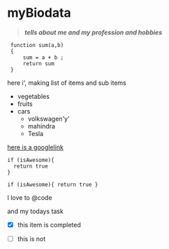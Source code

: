 # myBiodata

  >***tells about me and my profession and hobbies***

```
 function sum(a,b)
 {
     sum = a + b ;
     return sum
 }

```


here i', making list of items and sub items

* vegetables
* fruits
* cars
  * volkswagen'y'
  * mahindra
  * Tesla

 [here is a googlelink](google.com 'google')

    if (isAwesome){
      return true
    }


`if (isAwesome){
      return true
    }
`

I love to @code

and my todays task
    
- [x] this item is completed
- [ ] this is not


 




